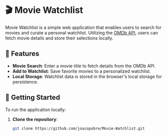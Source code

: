# 🎬 Movie Watchlist

Movie Watchlist is a simple web application that enables users to search for movies and curate a personal watchlist. Utilizing the [OMDb API](https://www.omdbapi.com/), users can fetch movie details and store their selections locally.

## 🌟 Features

- **Movie Search**: Enter a movie title to fetch details from the OMDb API.
- **Add to Watchlist**: Save favorite movies to a personalized watchlist.
- **Local Storage**: Watchlist data is stored in the browser's local storage for persistence.

## 🚀 Getting Started

To run the application locally:

1. **Clone the repository**:

   ```bash
   git clone https://github.com/joacopobre/Movie-Watchlist.git
